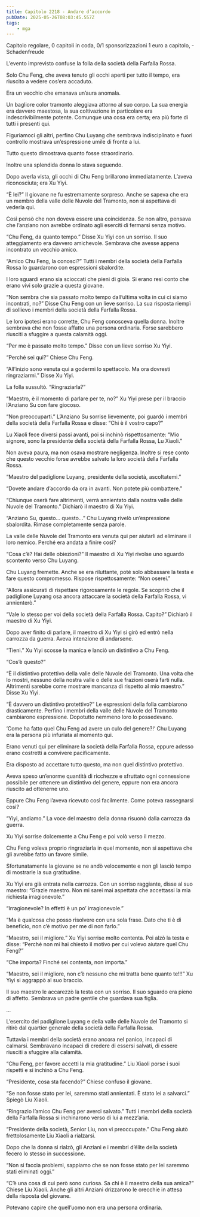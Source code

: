 ```yaml
---
title: Capitolo 2218 - Andare d’accordo
pubDate: 2025-05-26T08:03:45.557Z
tags:
    - mga
---
```



Capitolo regolare,
0 capitoli in coda,
0/1 sponsorizzazioni 1 euro a capitolo,
-Schadenfreude


L’evento imprevisto confuse la folla della società della Farfalla Rossa.


Solo Chu Feng, che aveva tenuto gli occhi aperti per tutto il tempo, era riuscito a vedere cos’era accaduto.


Era un vecchio che emanava un’aura anomala.


Un bagliore color tramonto aleggiava attorno al suo corpo. La sua energia era davvero maestosa, la sua coltivazione in particolare era indescrivibilmente potente. Comunque una cosa era certa; era più forte di tutti i presenti qui.


Figuriamoci gli altri, perfino Chu Luyang che sembrava indisciplinato e fuori controllo mostrava un’espressione umile di fronte a lui.


Tutto questo dimostrava quanto fosse straordinario.


Inoltre una splendida donna lo stava seguendo.


Dopo averla vista, gli occhi di Chu Feng brillarono immediatamente. L’aveva riconosciuta; era Xu Yiyi.


“È lei?” Il giovane ne fu estremamente sorpreso. Anche se sapeva che era un membro della valle delle Nuvole del Tramonto, non si aspettava di vederla qui.


Così pensò che non doveva essere una coincidenza. Se non altro, pensava che l’anziano non avrebbe ordinato agli eserciti di fermarsi senza motivo.


“Chu Feng, da quanto tempo.” Disse Xu Yiyi con un sorriso. Il suo atteggiamento era davvero amichevole. Sembrava che avesse appena incontrato un vecchio amico.


“Amico Chu Feng, la conosci?” Tutti i membri della società della Farfalla Rossa lo guardarono con espressioni sbalordite.


I loro sguardi erano sia scioccati che pieni di gioia. Si erano resi conto che erano vivi solo grazie a questa giovane.


“Non sembra che sia passato molto tempo dall’ultima volta in cui ci siamo incontrati, no?” Disse Chu Feng con un lieve sorriso. La sua risposta riempì di sollievo i membri della società della Farfalla Rossa.


Le loro ipotesi erano corrette, Chu Feng conosceva quella donna. Inoltre sembrava che non fosse affatto una persona ordinaria. Forse sarebbero riusciti a sfuggire a questa calamità oggi.


“Per me è passato molto tempo.” Disse con un lieve sorriso Xu Yiyi.


“Perché sei qui?” Chiese Chu Feng.


“All’inizio sono venuta qui a godermi lo spettacolo. Ma ora dovresti ringraziarmi.” Disse Xu Yiyi.

La folla sussultò. “Ringraziarla?”


“Maestro, è il momento di parlare per te, no?” Xu Yiyi prese per il braccio l’Anziano Su con fare giocoso.


“Non preoccuparti.” L’Anziano Su sorrise lievemente, poi guardò i membri della società della Farfalla Rossa e disse: “Chi è il vostro capo?”


Lu Xiaoli fece diversi passi avanti, poi si inchinò rispettosamente: “Mio signore, sono la presidente della società della Farfalla Rossa, Lu Xiaoli.”


Non aveva paura, ma non osava mostrare negligenza. Inoltre si rese conto che questo vecchio forse avrebbe salvato la loro società della Farfalla Rossa.

“Maestro del padiglione Luyang, presidente della società, ascoltatemi.”


“Dovete andare d’accordo da ora in avanti. Non potete più combattere.”

“Chiunque oserà fare altrimenti, verrà annientato dalla nostra valle delle Nuvole del Tramonto.” Dichiarò il maestro di Xu Yiyi.


“Anziano Su, questo… questo…” Chu Luyang rivelò un’espressione sbalordita. Rimase completamente senza parole.


La valle delle Nuvole del Tramonto era venuta qui per aiutarli ad eliminare il loro nemico. Perché era andata a finire così?

“Cosa c’è? Hai delle obiezioni?” Il maestro di Xu Yiyi rivolse uno sguardo scontento verso Chu Luyang.


Chu Luyang fremette. Anche se era riluttante, poté solo abbassare la testa e fare questo compromesso. Rispose rispettosamente: “Non oserei.”


“Allora assicurati di rispettare rigorosamente le regole. Se scoprirò che il padiglione Luyang osa ancora attaccare la società della Farfalla Rossa, vi annienterò.”


“Vale lo stesso per voi della società della Farfalla Rossa. Capito?” Dichiarò il maestro di Xu Yiyi.


Dopo aver finito di parlare, il maestro di Xu Yiyi si girò ed entrò nella carrozza da guerra. Aveva intenzione di andarsene.

“Tieni.” Xu Yiyi scosse la manica e lanciò un distintivo a Chu Feng.

“Cos’è questo?”


“È il distintivo protettivo della valle delle Nuvole del Tramonto. Una volta che lo mostri, nessuno della nostra valle o delle sue frazioni oserà farti nulla. Altrimenti sarebbe come mostrare mancanza di rispetto al mio maestro.” Disse Xu Yiyi.


“È davvero un distintivo protettivo?” Le espressioni della folla cambiarono drasticamente. Perfino i membri della valle delle Nuvole del Tramonto cambiarono espressione. Dopotutto nemmeno loro lo possedevano.


‘Come ha fatto quel Chu Feng ad avere un culo del genere?!’ Chu Luyang era la persona più infuriata al momento qui.


Erano venuti qui per eliminare la società della Farfalla Rossa, eppure adesso erano costretti a convivere pacificamente.

Era disposto ad accettare tutto questo, ma non quel distintivo protettivo.


Aveva speso un’enorme quantità di ricchezze e sfruttato ogni connessione possibile per ottenere un distintivo del genere, eppure non era ancora riuscito ad ottenerne uno.


Eppure Chu Feng l’aveva ricevuto così facilmente. Come poteva rassegnarsi così?


“Yiyi, andiamo.” La voce del maestro della donna risuonò dalla carrozza da guerra.


Xu Yiyi sorrise dolcemente a Chu Feng e poi volò verso il mezzo.


Chu Feng voleva proprio ringraziarla in quel momento, non si aspettava che gli avrebbe fatto un favore simile.

Sfortunatamente la giovane se ne andò velocemente e non gli lasciò tempo di mostrarle la sua gratitudine.


Xu Yiyi era già entrata nella carrozza. Con un sorriso raggiante, disse al suo maestro: “Grazie maestro. Non mi sarei mai aspettata che accettassi la mia richiesta irragionevole.”


“Irragionevole? In effetti è un po’ irragionevole.”


“Ma è qualcosa che posso risolvere con una sola frase. Dato che ti è di beneficio, non c’è motivo per me di non farlo.”


“Maestro, sei il migliore.” Xu Yiyi sorrise molto contenta. Poi alzò la testa e disse: “Perché non mi hai chiesto il motivo per cui volevo aiutare quel Chu Feng?”

“Che importa? Finché sei contenta, non importa.”


“Maestro, sei il migliore, non c’è nessuno che mi tratta bene quanto te!!!” Xu Yiyi si aggrappò al suo braccio.


Il suo maestro le accarezzò la testa con un sorriso. Il suo sguardo era pieno di affetto. Sembrava un padre gentile che guardava sua figlia.


…


L’esercito del padiglione Luyang e della valle delle Nuvole del Tramonto si ritirò dal quartier generale della società della Farfalla Rossa.

Tuttavia i membri della società erano ancora nel panico, incapaci di calmarsi. Sembravano incapaci di credere di essersi salvati, di essere riusciti a sfuggire alla calamità.

“Chu Feng, per favore accetti la mia gratitudine.” Liu Xiaoli porse i suoi rispetti e si inchinò a Chu Feng.


“Presidente, cosa sta facendo?” Chiese confuso il giovane.

“Se non fosse stato per lei, saremmo stati annientati. È stato lei a salvarci.” Spiegò Liu Xiaoli.


“Ringrazio l’amico Chu Feng per averci salvato.” Tutti i membri della società della Farfalla Rossa si inchinarono verso di lui a mezz’aria.


“Presidente della società, Senior Liu, non vi preoccupate.” Chu Feng aiutò frettolosamente Liu Xiaoli a rialzarsi.


Dopo che la donna si rialzò, gli Anziani e i membri d’élite della società fecero lo stesso in successione.


“Non si faccia problemi, sappiamo che se non fosse stato per lei saremmo stati eliminati oggi.”


“C’è una cosa di cui però sono curiosa. Sa chi è il maestro della sua amica?” Chiese Liu Xiaoli. Anche gli altri Anziani drizzarono le orecchie in attesa della risposta del giovane.


Potevano capire che quell’uomo non era una persona ordinaria.

